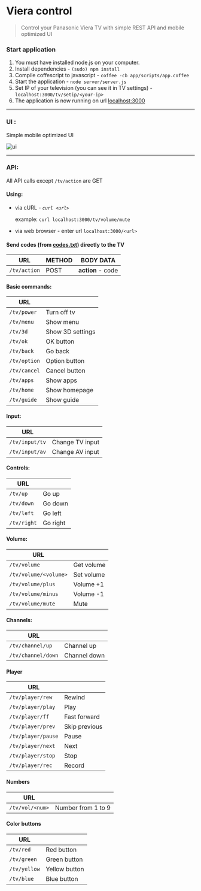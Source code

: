 # Viera control #
> Control your Panasonic Viera TV with simple REST API and mobile optimized UI

### Start application ###

1. You must have installed node.js on your computer.
2. Install dependencies - `(sudo) npm install`
3. Compile coffescript to javascript - `coffee -cb app/scripts/app.coffee`
4. Start the application - `node server/server.js`
5. Set IP of your television (you can see it in TV settings) - `localhost:3000/tv/setip/<your-ip>`
6. The application is now running on url [localhost:3000](http://localhost:3000)

_ _ _ 
### UI : ###

Simple mobile optimized UI

![ui](http://app_screens.matiss.sk/viera.png)

_ _ _ 
### API: ####

All API calls except `/tv/action` are GET

#### Using: ####

* via cURL - *`curl <url>`*

    example: `curl localhost:3000/tv/volume/mute`


* via web browser - enter url `localhost:3000/<url>`

#### Send codes (from [codes.txt](/codes.txt)) directly to the TV ####

| URL          |METHOD |BODY DATA         |
|--------------|-------|------------------|
| `/tv/action` |POST   |**action** - code |

#### Basic commands: ####

| URL             |                  |
|-----------------|------------------|
| `/tv/power`     | Turn off tv      |
| `/tv/menu`      | Show menu        |
| `/tv/3d`        | Show 3D settings |
| `/tv/ok`        | OK button        |
| `/tv/back`      | Go back          |
| `/tv/option`    | Option button    |
| `/tv/cancel`    | Cancel button    |
| `/tv/apps`      | Show apps        |
| `/tv/home`      | Show homepage    |
| `/tv/guide`     | Show guide       |


#### Input: ####

| URL            |                 |
|----------------|-----------------|
| `/tv/input/tv` | Change TV input |
| `/tv/input/av` | Change AV input |


#### Controls: ####

| URL         |          |
|-------------|----------|
| `/tv/up`    | Go up    |
| `/tv/down`  | Go down  |
| `/tv/left`  | Go left  |
| `/tv/right` | Go right |


#### Volume: ####

| URL                         |            |
|-----------------------------|------------|
| `/tv/volume`                | Get volume |
| `/tv/volume/<volume>`       | Set volume |
| `/tv/volume/plus`           | Volume +1  |
| `/tv/volume/minus`          | Volume -1  |
| `/tv/volume/mute`           | Mute       |


#### Channels: ####

| URL                |              |
|--------------------|--------------|
| `/tv/channel/up`   | Channel up   |
| `/tv/channel/down` | Channel down |


#### Player ####

| URL                |               |
|--------------------|---------------|
| `/tv/player/rew`   | Rewind        |
| `/tv/player/play`  | Play          |
| `/tv/player/ff`    | Fast forward  |
| `/tv/player/prev`  | Skip previous |
| `/tv/player/pause` | Pause         |
| `/tv/player/next`  | Next          |
| `/tv/player/stop`  | Stop          |
| `/tv/player/rec`   | Record        |


#### Numbers ####

| URL             |                    |
|-----------------|--------------------|
| `/tv/vol/<num>` | Number from 1 to 9 |


#### Color buttons ####

| URL          |               |
|--------------|---------------|
| `/tv/red`    | Red button    |
| `/tv/green`  | Green button  |
| `/tv/yellow` | Yellow button |
| `/tv/blue`   | Blue button   |
